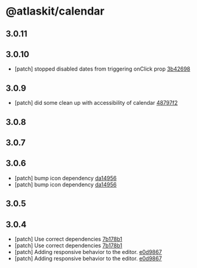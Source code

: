# @atlaskit/calendar

## 3.0.11

## 3.0.10
- [patch] stopped disabled dates from triggering onClick prop [3b42698](https://bitbucket.org/atlassian/atlaskit-mk-2/commits/3b42698)

## 3.0.9
- [patch] did some clean up with accessibility of calendar [48797f2](https://bitbucket.org/atlassian/atlaskit-mk-2/commits/48797f2)

## 3.0.8

## 3.0.7

## 3.0.6
- [patch] bump icon dependency [da14956](https://bitbucket.org/atlassian/atlaskit-mk-2/commits/da14956)
- [patch] bump icon dependency [da14956](https://bitbucket.org/atlassian/atlaskit-mk-2/commits/da14956)

## 3.0.5

## 3.0.4
- [patch] Use correct dependencies  [7b178b1](7b178b1)
- [patch] Use correct dependencies  [7b178b1](7b178b1)
- [patch] Adding responsive behavior to the editor. [e0d9867](e0d9867)
- [patch] Adding responsive behavior to the editor. [e0d9867](e0d9867)
